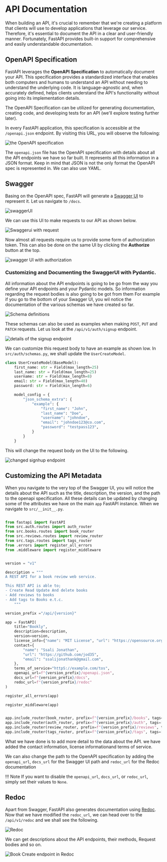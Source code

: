 # API Documentation

When building an API, it's crucial to remember that we're creating a platform that clients will use to develop applications that leverage our service. Therefore, it's essential to document the API in a clear and user-friendly manner. Fortunately, FastAPI provides built-in support for comprehensive and easily understandable documentation.

## OpenAPI Specification
FastAPI leverages the **OpenAPI Specification** to automatically document your API. This specification provides a standardized interface that enables both computers and humans to understand an API without needing to understand the underlying code. It is language-agnostic and, when accurately defined, helps clients understand the API's functionality without going into its implementation details.

The OpenAPI Specification can be utilized for generating documentation, creating code, and developing tests for an API (we'll explore testing further later).

In every FastAPI application, this specification is accessible at the `/openapi.json` endpoint. By visiting this URL, you will observe the following:

![the OpenAPI specification](./img/img80.png)


The `openapi.json` file has the OpenAPI specification with details about all the API endpoints we have so far built. It represents all this information in a JSON format. Keep in mind that JSON is not the only format the OpenAPI spec is represented in. We can also use YAML.

## Swagger
Basing on the OpenAPI spec, FastAPI will generate a [Swagger UI](https://swagger.io/tools/swagger-ui/) to represent it. Let us navigate to `/docs`.

![swaggerUI](./img/img81.png)

We can use this UI to make requests to our API as shown below. 

![Swaggerui with request](./img/img82.png)

Now almost all requests require us to provide some form of authorization token. This can also be done on the same UI by clicking the **Authorize** button at the top.

![swagger UI with authorization](./img/img83.png)

### Customizing and Documenting the SwaggerUI with Pydantic.

All information about the API endpoints is going to be go from the way you define your API endpoints and your Pydantic models. So information regarding the request bodies is also going to be got from them For example if you go to the bottom of your Swagger UI, you wil notice the documentation of the various schemas we have created so far.

![Schema definitions](./img/img84.png)

These schemas can also be used as examples when making `POST`, `PUT` and `PATCH` requests. Let us look at the `/api/v1/auth/signup` endpoint. 

![details of the signup endpoint](./img/img85.png)

We can customize this request body to have an example as shown low. In `src/auth/schemas.py`, we shall update the `UserCreateModel`.

```python title="customizing the signup schema"
class UserCreateModel(BaseModel):
    first_name: str = Field(max_length=25)
    last_name: str = Field(max_length=25)
    username: str = Field(max_length=8)
    email: str = Field(max_length=40)
    password: str = Field(min_length=6)

    model_config = {
        "json_schema_extra": {
            "example": {
                "first_name": "John",
                "last_name": "Doe",
                "username": "johndoe",
                "email": "johndoe123@co.com",
                "password": "testpass123",
            }
        }
    }
```

This will change the request body on the UI to the following.

![changed signhup endpoint](./img/img86.png)

## Customizing the API Metadata
When you navigate to the very top of the Swagger UI, you will notice the details about the API such as the title, description, the version, and the path to the openapi specification. All these details can be updated by changing some of the attributes we have on the main `app` FastAPI instance. When we navigate to `src/__init__.py`.

```python title="customizing API metadata"

from fastapi import FastAPI
from src.auth.routes import auth_router
from src.books.routes import book_router
from src.reviews.routes import review_router
from src.tags.routes import tags_router
from .errors import register_all_errors
from .middleware import register_middleware


version = "v1"

description = """
A REST API for a book review web service.

This REST API is able to;
- Create Read Update And delete books
- Add reviews to books
- Add tags to Books e.t.c.
    """

version_prefix ="/api/{version}"

app = FastAPI(
    title="Bookly",
    description=description,
    version=version,
    license_info={"name": "MIT License", "url": "https://opensource.org/license/mit"},
    contact={
        "name": "Ssali Jonathan",
        "url": "https://github.com/jod35",
        "email": "ssalijonathank@gmail.com",
    },
    terms_of_service="httpS://example.com/tos",
    openapi_url=f"{version_prefix}/openapi.json",
    docs_url=f"{version_prefix}/docs",
    redoc_url=f"{version_prefix}/redoc"
)

register_all_errors(app)

register_middleware(app)


app.include_router(book_router, prefix=f"{version_prefix}/books", tags=["books"])
app.include_router(auth_router, prefix=f"{version_prefix}/auth", tags=["auth"])
app.include_router(review_router, prefix=f"{version_prefix}/reviews", tags=["reviews"])
app.include_router(tags_router, prefix=f"{version_prefix}/tags", tags=["tags"])

```

What we have done is to add more detail to the data about the API. we have added the contact information, license informationand terms of service.

We can also change the path to the OpenAPI specification by adding the `openapi_url`, `docs_url` for the Swagger UI path and `redoc_url` for the Redoc documentation

!!! Note
    If you want to disable the `openapi_url`, `docs_url`, or `redoc_url`, simply set their values to `None`.

## Redoc

Apart from Swagger, FastAPI also generates documentation using [Redoc](https://github.com/Redocly/redoc). Now that we have modified the `redoc_url`, we can head over to the `/api/v1/redoc` and we shall see the following.

![Redoc](./img/img87.png)

We can get descriptions about the API endpoints, their methods, Request bodies and so on.

![Book Create endpoint in Redoc](./img/img88.png)